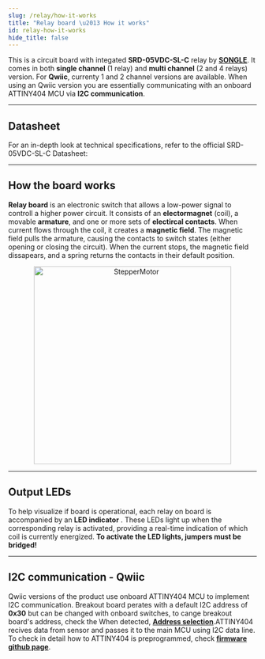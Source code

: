 ```yaml
---
slug: /relay/how-it-works
title: "Relay board \u2013 How it works"
id: relay-how-it-works
hide_title: false
---
```

This is a circuit board with integated **SRD-05VDC-SL-C** relay by [**SONGLE**](https://www.circuitbasics.com/wp-content/uploads/2015/11/). It comes in both **single channel** (1 relay) and **multi channel** (2 and 4 relays) version. For **Qwiic**, currenty 1 and 2 channel versions are available. When using an Qwiic version you are essentially communicating with an onboard ATTINY404 MCU via **I2C communication**.


<CenteredImage src="/img/relay/relay_on_board.jpg" alt="SRD-05VDC-SL-C on board" caption="SRD-05VDC-SL-C on the board of easyC breakout board" width="400px" />

<CenteredImage src="/img/relay/ATTINY_on_board.jpg" alt="ATTINY404 on board" caption="ATTINY404 on the board of easyC breakout board" width="400px" />

---

## Datasheet

For an in-depth look at technical specifications, refer to the official SRD-05VDC-SL-C Datasheet: 

<QuickLink  
  title="SRD-05VDC-SL-C Datasheet"  
  description="Detailed technical documentation for the SRD-05VDC-SL-C Datasheet relay"  
  url="https://www.circuitbasics.com/wp-content/uploads/2015/11/SRD-05VDC-SL-C-Datasheet.pdf"  
/>

---
## How the board works

**Relay board** is an electronic switch that allows a low-power signal to controll a higher power circuit. It consists of an **electormagnet** (coil), a movable **armature**, and one or more sets of **electircal contacts**. When current flows through the coil, it creates a **magnetic field**. The magnetic field pulls the armature, causing the contacts to switch states (either opening or closing the circuit). When the current stops, the magnetic field dissapears, and a spring returns the contacts in their default position. 

<div align="center">
  <a title="Wapcaplet; Digigalos. The original uploader was Digigalos at English Wikipedia., GFDL &lt;http://www.gnu.org/copyleft/fdl.html&gt;, via Wikimedia Commons" href="https://en.wikipedia.org/wiki/Relay#/media/File:Relay_principle_horizontal_new.gif">
    <img width="400" alt="StepperMotor" src="https://upload.wikimedia.org/wikipedia/commons/a/a0/Relay_principle_horizontal_new.gif"/>
  </a>
</div>

---

## Output LEDs  

To help visualize if board is operational, each relay on board is accompanied by an **LED indicator** . These LEDs light up when the corresponding relay is activated, providing a real-time indication of which coil is currently energized. **To activate the LED lights, jumpers must be bridged!**

---

## I2C communication - Qwiic

Qwiic versions of the product use onboard ATTINY404 MCU to implement I2C communication. Breakout board perates with a default I2C address of **0x30**  but can be changed with onboard switches, to cange breakout board's address, check the  When detected, [**Address selection**](/documentation/relay/hardware#jumper-details/).ATTINY404 recives data from sensor and passes it to the main MCU using I2C data line. To check in detail how to ATTINY404 is preprogrammed, check [**firmware github page**](https://github.com/SolderedElectronics/Soldered-Relay-Arduino-Library/blob/dev/extras/attiny_firmware/attiny_firmware.cpp).
